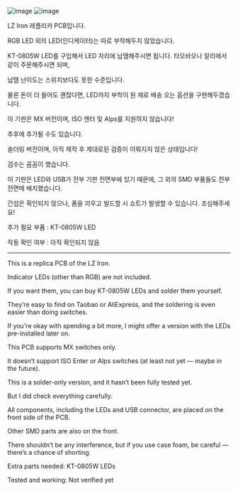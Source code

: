 ![image](https://github.com/user-attachments/assets/fefb3143-3a50-44dd-a299-2438723a3693)
![image](https://github.com/user-attachments/assets/5069c653-ef47-4722-926c-b00055f5ab89)

LZ Iron 레플리카 PCB입니다. 

RGB LED 외의 LED(인디케이터)는 따로 부착해두지 않았습니다.

KT-0805W LED를 구입해서 LED 자리에 납땜해주시면 됩니다. 타오바오나 알리에서 같이 주문해주시면 되며,

납땜 난이도는 스위치보다도 못한 수준입니다.

물론 돈이 더 들어도 괜찮다면, LED까지 부착이 된 채로 배송 오는 옵션을 구현해두겠습니다.

이 기판은 MX 버전이며, ISO 엔터 및 Alps를 지원하지 않습니다!

추후에 추가될 수도 있습니다.

솔더링 버전이며, 아직 제작 후 제대로된 검증이 이뤄지지 않은 상태입니다!

검수는 꼼꼼이 했습니다.

이 기판은 LED와 USB가 전부 기판 전면부에 있기 때문에, 그 외의 SMD 부품들도 전부 전면메 배치했습니다.

간섭은 획인되지 않으나, 폼을 끼우고 빌드할 시 쇼트가 발생할 수 있습니다. 조심해주세요!

추가 필요 부품 : KT-0805W LED

작동 확인 여부 : 아직 확인되지 않음

----------------------------------------------------------

This is a replica PCB of the LZ Iron.

Indicator LEDs (other than RGB) are not included.

If you want them, you can buy KT-0805W LEDs and solder them yourself.

They’re easy to find on Taobao or AliExpress, and the soldering is even easier than doing switches.

If you're okay with spending a bit more, I might offer a version with the LEDs pre-installed later on.

This PCB supports MX switches only.

It doesn’t support ISO Enter or Alps switches (at least not yet — maybe in the future).

This is a solder-only version, and it hasn’t been fully tested yet.

But I did check everything carefully.

All components, including the LEDs and USB connector, are placed on the front side of the PCB.

Other SMD parts are also on the front.

There shouldn’t be any interference, but if you use case foam, be careful — there’s a chance of shorting.

Extra parts needed: KT-0805W LEDs

Tested and working: Not verified yet
